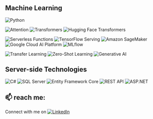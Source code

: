 ## Machine Learning


![Python](https://img.shields.io/badge/-Python-3776AB?style=flat-square&logo=Python&logoColor=white)

![Attention](https://img.shields.io/badge/-Attention-3E78B2?style=flat-square)
![Transformers](https://img.shields.io/badge/-Transformers-F6A800?style=flat-square)
![Hugging Face Transformers](https://img.shields.io/badge/Hugging%20Face%20Transformers-FF6F00?style=flat-square&logo=Hugging%20Face&logoColor=white)


![Serverless Functions](https://img.shields.io/badge/Serverless%20Functions-FFA500?style=for-the-badge&logo=AWSLambda&logoColor=white)
![TensorFlow Serving](https://img.shields.io/badge/TensorFlow%20Serving-FF6F00?style=for-the-badge&logo=TensorFlow&logoColor=white)
![Amazon SageMaker](https://img.shields.io/badge/Amazon%20SageMaker-232F3E?style=for-the-badge&logo=Amazon%20AWS&logoColor=white)
![Google Cloud AI Platform](https://img.shields.io/badge/Google%20Cloud%20AI%20Platform-4285F4?style=for-the-badge&logo=Google%20Cloud&logoColor=white)
![MLflow](https://img.shields.io/badge/MLflow-FF6F00?style=for-the-badge&logo=apache&logoColor=white)

![Transfer Learning](https://img.shields.io/badge/-Transfer%20Learning-2E8B57?style=flat-square)
![Zero-Shot Learning](https://img.shields.io/badge/Zero--Shot%20Learning-414141?style=flat-square)
![Generative AI](https://img.shields.io/badge/Generative%20AI-FF6F00?style=flat-square)

## Server-side Technologies

![C#](https://img.shields.io/badge/C%23-239120?style=for-the-badge&logo=c-sharp&logoColor=white)
![SQL Server](https://img.shields.io/badge/SQL_Server-CC2927?style=for-the-badge&logo=microsoft-sql-server&logoColor=white)
![Entity Framework Core](https://img.shields.io/badge/Entity_Framework_Core-5C2D91?style=for-the-badge&logo=.net&logoColor=white)
![REST API](https://img.shields.io/badge/REST_API-008000?style=for-the-badge&logo=api&logoColor=white)
![ASP.NET](https://img.shields.io/badge/ASP.NET-5C2D91?style=for-the-badge&logo=.net&logoColor=white)




## 📫 reach me:

Connect with me on [![LinkedIn](https://img.shields.io/badge/LinkedIn-0077B5?style=flat&logo=linkedin&logoColor=white)](https://www.linkedin.com/in/real-mohammad-othman/)


<!--
**OthmanMohammad/OthmanMohammad** is a ✨ _special_ ✨ repository because its `README.md` (this file) appears on your GitHub profile.

Here are some ideas to get you started:

- 🔭 I’m currently working on ...
- 🌱 I’m currently learning ...
- 👯 I’m looking to collaborate on ...
- 🤔 I’m looking for help with ...
- 💬 Ask me about ...
- 📫 How to reach me: ...
- ⚡ Fun fact: ...
-->
